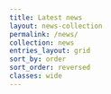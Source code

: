 ```yaml
---
title: Latest news
layout: news-collection
permalink: /news/
collection: news
entries_layout: grid
sort_by: order
sort_order: reversed
classes: wide
---
```

